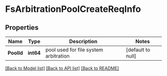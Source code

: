 # FsArbitrationPoolCreateReqInfo

## Properties
Name | Type | Description | Notes
------------ | ------------- | ------------- | -------------
**PoolId** | **int64** | pool used for file system arbitration | [default to null]

[[Back to Model list]](../README.md#documentation-for-models) [[Back to API list]](../README.md#documentation-for-api-endpoints) [[Back to README]](../README.md)


